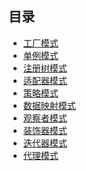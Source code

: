 ## 目录
* [工厂模式]()
* [单例模式]()
* [注册树模式]()
* [适配器模式]()
* [策略模式]()
* [数据映射模式]()
* [观察者模式]()
* [装饰器模式]()
* [迭代器模式]()
* [代理模式]()
